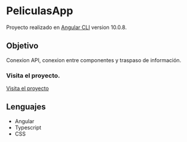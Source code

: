 # PeliculasApp

Proyecto realizado en [Angular CLI](https://github.com/angular/angular-cli) version 10.0.8.

## Objetivo
Conexion API, conexion entre componentes y traspaso de información.

### Visita el proyecto.

[Visita el proyecto](https://cartelerafilms.herokuapp.com/)




## Lenguajes
+ Angular
+ Typescript
+ CSS
